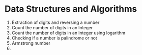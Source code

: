 # Data Structures and Algorithms
1. Extraction of digits and reversing a number
2. Count the number of digits in an Integer
3. Count the number of digits in an Integer using logarithm
4. Checking if a number is palindrome or not
5. Armstrong number
6. 

